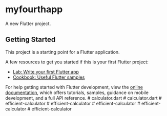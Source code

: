 # myfourthapp

A new Flutter project.

## Getting Started

This project is a starting point for a Flutter application.

A few resources to get you started if this is your first Flutter project:

- [Lab: Write your first Flutter app](https://docs.flutter.dev/get-started/codelab)
- [Cookbook: Useful Flutter samples](https://docs.flutter.dev/cookbook)

For help getting started with Flutter development, view the
[online documentation](https://docs.flutter.dev/), which offers tutorials,
samples, guidance on mobile development, and a full API reference.
#   c a l c u l a t o r . d a r t  
 #   c a l c u l a t o r . d a r t  
 #   e f f i c i e n t - c a l c u l a t o r  
 #   e f f i c i e n t - c a l c u l a t o r  
 #   e f f i c i e n t - c a l c u l a t o r  
 #   e f f i c i e n t - c a l c u l a t o r  
 #   e f f i c i e n t - c a l c u l a t o r  
 